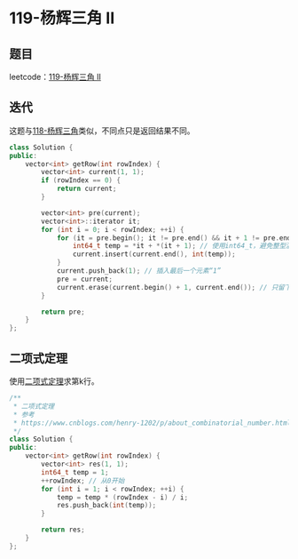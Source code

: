 # 119-杨辉三角 II

## 题目

leetcode：[119-杨辉三角 II](https://leetcode-cn.com/problems/pascals-triangle-ii/)

## 迭代

这题与[118-杨辉三角](https://leetcode-cn.com/problems/pascals-triangle/)类似，不同点只是返回结果不同。

```c++
class Solution {
public:
    vector<int> getRow(int rowIndex) {
        vector<int> current(1, 1);
        if (rowIndex == 0) {
            return current;
        }

        vector<int> pre(current);
        vector<int>::iterator it;
        for (int i = 0; i < rowIndex; ++i) {
            for (it = pre.begin(); it != pre.end() && it + 1 != pre.end(); ++it) {
                int64_t temp = *it + *(it + 1); // 使用int64_t，避免整型溢出
                current.insert(current.end(), int(temp));
            }
            current.push_back(1); // 插入最后一个元素“1”
            pre = current;
            current.erase(current.begin() + 1, current.end()); // 只留下前面的元素“1”，其他元素都删除
        }

        return pre;
    }
};
```

## 二项式定理

使用[二项式定理](https://www.cnblogs.com/henry-1202/p/about_combinatorial_number.html)求第k行。

```c++
/**
 * 二项式定理
 * 参考
 * https://www.cnblogs.com/henry-1202/p/about_combinatorial_number.html
 */
class Solution {
public:
    vector<int> getRow(int rowIndex) {
        vector<int> res(1, 1);
        int64_t temp = 1;
        ++rowIndex; // 从0开始
        for (int i = 1; i < rowIndex; ++i) {
            temp = temp * (rowIndex - i) / i;
            res.push_back(int(temp));
        }

        return res;
    }
};
```